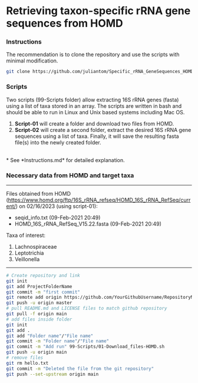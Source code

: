 # Retrieving taxon-specific rRNA gene sequences from HOMD
### Instructions
The recommendation is to clone the repository and use the scripts with minimal modification.
```bash
git clone https://github.com/juliantom/Specific_rRNA_GeneSequences_HOMD.git
```
### Scripts
Two scripts (99-Scripts folder)  allow extracting 16S rRNA genes (fasta) using a list of taxa stored in an array. The scripts are written in bash and should be able to run in Linux and Unix based systems including Mac OS.
1. **Script-01** will create a folder and download two files from HOMD.
2. **Script-02** will create a second folder, extract the desired 16S rRNA gene sequences using a list of taxa. Finally, it will save the resulting fasta file(s) into the newly created folder.<br>
<br>
* See *Instructions.md* for detailed explanation. <br>

### Necessary data from HOMD and target taxa
---
Files obtained from HOMD (https://www.homd.org/ftp/16S_rRNA_refseq/HOMD_16S_rRNA_RefSeq/current/) on 02/16/2023 (using script-01):
- seqid_info.txt (09-Feb-2021 20:49)
- HOMD_16S_rRNA_RefSeq_V15.22.fasta (09-Feb-2021 20:49)<br>

Taxa of interest:<br>
1. Lachnospiraceae
2. Leptotrichia
3. Veillonella<br>
---

```bash
# Create repository and link
git init
git add ProjectFolderName
git commit -m "first commit"
git remote add origin https://github.com/YourGithubUsername/RepositoryName.git
git push -u origin master
# pull README.md and LICENSE files to match github repository
git pull -f origin main
# add files inside folder
git init
git add .
git add "Folder name"/"File name"
git commit -m "Folder name"/"File name"
git commit -m "Add run" 99-Scripts/01-Download_files-HOMD.sh
git push -u origin main
# remove files
git rm hello.txt
git commit -m "Deleted the file from the git repository"
git push --set-upstream origin main
```

